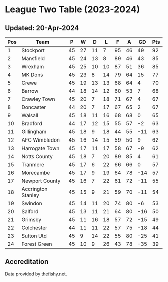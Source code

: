 # League Two Table (2023-2024)
## Updated: 20-Apr-2024

| Pos | Team | P | W | D | L | F | A | GD | Pts |
| --- | --- | --- | --- | --- | --- | --- | --- | --- | --- |
| 1 | Stockport | 45 | 27 | 11 | 7 | 95 | 46 | 49 | 92 |
| 2 | Mansfield | 45 | 24 | 13 | 8 | 89 | 46 | 43 | 85 |
| 3 | Wrexham | 45 | 25 | 10 | 10 | 87 | 51 | 36 | 85 |
| 4 | MK Dons | 45 | 23 | 8 | 14 | 79 | 64 | 15 | 77 |
| 5 | Crewe | 45 | 19 | 13 | 13 | 68 | 64 | 4 | 70 |
| 6 | Barrow | 44 | 18 | 14 | 12 | 60 | 53 | 7 | 68 |
| 7 | Crawley Town | 45 | 20 | 7 | 18 | 71 | 67 | 4 | 67 |
| 8 | Doncaster | 44 | 20 | 7 | 17 | 67 | 65 | 2 | 67 |
| 9 | Walsall | 45 | 18 | 11 | 16 | 68 | 68 | 0 | 65 |
| 10 | Bradford | 44 | 17 | 12 | 15 | 55 | 57 | -2 | 63 |
| 11 | Gillingham | 45 | 18 | 9 | 18 | 44 | 55 | -11 | 63 |
| 12 | AFC Wimbledon | 45 | 16 | 14 | 15 | 59 | 50 | 9 | 62 |
| 13 | Harrogate Town | 45 | 17 | 11 | 17 | 58 | 67 | -9 | 62 |
| 14 | Notts County | 45 | 18 | 7 | 20 | 89 | 85 | 4 | 61 |
| 15 | Tranmere | 45 | 17 | 6 | 22 | 66 | 66 | 0 | 57 |
| 16 | Morecambe | 45 | 17 | 9 | 19 | 64 | 78 | -14 | 57 |
| 17 | Newport County | 45 | 16 | 7 | 22 | 61 | 72 | -11 | 55 |
| 18 | Accrington Stanley | 45 | 15 | 9 | 21 | 59 | 70 | -11 | 54 |
| 19 | Swindon | 45 | 14 | 11 | 20 | 74 | 80 | -6 | 53 |
| 20 | Salford | 45 | 13 | 11 | 21 | 64 | 80 | -16 | 50 |
| 21 | Grimsby | 45 | 11 | 16 | 18 | 57 | 72 | -15 | 49 |
| 22 | Colchester | 44 | 11 | 11 | 22 | 57 | 75 | -18 | 44 |
| 23 | Sutton Utd | 45 | 9 | 14 | 22 | 55 | 80 | -25 | 41 |
| 24 | Forest Green | 45 | 10 | 9 | 26 | 43 | 78 | -35 | 39 |

## Accreditation 

Data provided by [thefishy.net](https://www.thefishy.net/).